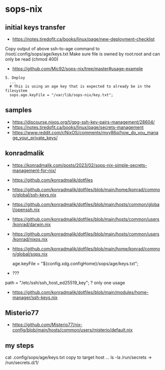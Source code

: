 # sops-nix

## initial keys transfer

* https://notes.tiredofit.ca/books/linux/page/new-deployment-checklist

Copy output of above ssh-to-age command to /root/.config/sops/age/keys.txt
Make sure file is owned by root:root and can only be read (chmod 400)

* https://github.com/Mic92/sops-nix/tree/master#usage-example

```
5. Deploy
  ...
  # This is using an age key that is expected to already be in the filesystem
  sops.age.keyFile = "/var/lib/sops-nix/key.txt";

```

## samples

* https://discourse.nixos.org/t/gpg-ssh-key-pairs-management/28604/
* https://notes.tiredofit.ca/books/linux/page/secrets-management
* https://www.reddit.com/r/NixOS/comments/mvy86q/how_do_you_manage_your_private_keys/

## konradmalik

* https://konradmalik.com/posts/2023/02/sops-nix-simple-secrets-management-for-nix/
* https://github.com/konradmalik/dotfiles
* https://github.com/konradmalik/dotfiles/blob/main/home/konrad/common/global/ssh-keys.nix
* https://github.com/konradmalik/dotfiles/blob/main/hosts/common/global/openssh.nix
* https://github.com/konradmalik/dotfiles/blob/main/hosts/common/users/konrad/darwin.nix
* https://github.com/konradmalik/dotfiles/blob/main/hosts/common/users/konrad/nixos.nix

* https://github.com/konradmalik/dotfiles/blob/main/home/konrad/common/global/sops.nix

    age.keyFile = "${config.xdg.configHome}/sops/age/keys.txt";

* ???

path = "/etc/ssh/ssh_host_ed25519_key";
? only one usage

* https://github.com/konradmalik/dotfiles/blob/main/modules/home-manager/ssh-keys.nix

## Misterio77

* https://github.com/Misterio77/nix-config/blob/main/hosts/common/users/misterio/default.nix

## my steps

cat .config/sops/age/keys.txt
copy to target host
...
ls -la /run/secrets
    -> /run/secrets.d/1/
